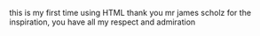 this is my first time using HTML 
thank you mr james scholz for the inspiration, you have all my respect and admiration